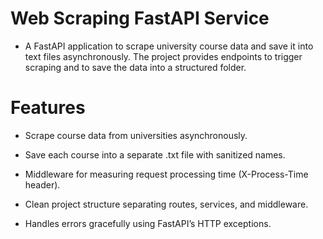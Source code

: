 # Web Scraping FastAPI Service

- A FastAPI application to scrape university course data and save it into text files asynchronously. The project provides endpoints to trigger scraping and to save the data into a structured folder.

# Features

- Scrape course data from universities asynchronously.

- Save each course into a separate .txt file with sanitized names.

- Middleware for measuring request processing time (X-Process-Time header).

- Clean project structure separating routes, services, and middleware.

- Handles errors gracefully using FastAPI’s HTTP exceptions.

